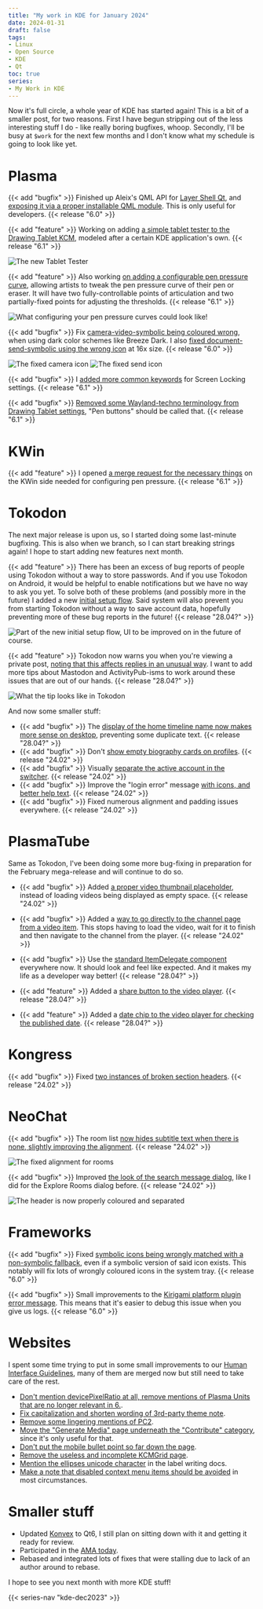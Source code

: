 ```yaml
---
title: "My work in KDE for January 2024"
date: 2024-01-31
draft: false
tags:
- Linux
- Open Source
- KDE
- Qt
toc: true
series:
- My Work in KDE
---
```


Now it's full circle, a whole year of KDE has started again! This is a bit of a smaller post, for two reasons. First I have begun stripping out of the less interesting stuff I do - like really boring bugfixes, whoop. Secondly, I'll be busy at `$work` for the next few months and I don't know what my schedule is going to look like yet.

# Plasma

{{< add "bugfix" >}} Finished up Aleix's QML API for [Layer Shell Qt](https://invent.kde.org/plasma/layer-shell-qt), and [exposing it via a proper installable QML module](https://invent.kde.org/plasma/layer-shell-qt/-/merge_requests/53). This is only useful for developers. {{< release "6.0" >}}

{{< add "feature" >}} Working on adding [a simple tablet tester to the Drawing Tablet KCM](https://invent.kde.org/plasma/plasma-desktop/-/merge_requests/1970), modeled after a certain KDE application's own. {{< release "6.1" >}}

![The new Tablet Tester](tester.webp)

{{< add "feature" >}} Also working [on adding a configurable pen pressure curve](https://invent.kde.org/plasma/plasma-desktop/-/merge_requests/1972), allowing artists to tweak the pen pressure curve of their pen or eraser. It will have two fully-controllable points of articulation and two partially-fixed points for adjusting the thresholds. {{< release "6.1" >}}

![What configuring your pen pressure curves could look like!](curve.webp)

{{< add "bugfix" >}} Fix [camera-video-symbolic being coloured wrong](https://invent.kde.org/frameworks/breeze-icons/-/merge_requests/315), when using dark color schemes like Breeze Dark. I also [fixed document-send-symbolic using the wrong icon](https://invent.kde.org/frameworks/breeze-icons/-/merge_requests/318) at 16x size. {{< release "6.0" >}}

![The fixed camera icon](fixed-camera.webp)
![The fixed send icon](fixed-send.webp)

{{< add "bugfix" >}} I [added more common keywords](https://invent.kde.org/plasma/kscreenlocker/-/merge_requests/200) for Screen Locking settings. {{< release "6.1" >}}

{{< add "bugfix" >}} [Removed some Wayland-techno terminology from Drawing Tablet settings](https://invent.kde.org/plasma/plasma-desktop/-/merge_requests/1971), "Pen buttons" should be called that. {{< release "6.1" >}}

# KWin

{{< add "feature" >}} I opened [a merge request for the necessary things]( (https://invent.kde.org/plasma/kwin/-/merge_requests/4920)) on the KWin side needed for configuring pen pressure. {{< release "6.1" >}}

# Tokodon

The next major release is upon us, so I started doing some last-minute bugfixing. This is also when we branch, so I can start breaking strings again! I hope to start adding new features next month.

{{< add "feature" >}} There has been an excess of bug reports of people using Tokodon without a way to store passwords. And if you use Tokodon on Android, it would be helpful to enable notifications but we have no way to ask you yet. To solve both of these problems (and possibly more in the future) I added a new [initial setup flow](https://invent.kde.org/network/tokodon/-/merge_requests/456). Said system will also prevent you from starting Tokodon without a way to save account data, hopefully preventing more of these bug reports in the future! {{< release "28.04?" >}}

![Part of the new initial setup flow, UI to be improved on in the future of course.](flow.webp)

{{< add "feature" >}} Tokodon now warns you when you're viewing a private post, [noting that this affects replies in an unusual way](https://invent.kde.org/network/tokodon/-/merge_requests/459). I want to add more tips about Mastodon and ActivityPub-isms to work around these issues that are out of our hands. {{< release "28.04?" >}}

![What the tip looks like in Tokodon](private.webp)

And now some smaller stuff:

* {{< add "bugfix" >}} The [display of the home timeline name now makes more sense on desktop](https://invent.kde.org/network/tokodon/-/merge_requests/464), preventing some duplicate text. {{< release "28.04?" >}}
* {{< add "bugfix" >}} Don't [show empty biography cards on profiles](https://invent.kde.org/network/tokodon/-/commit/37e718f093ac281d6ff5e8788d40c74d5d0567f5). {{< release "24.02" >}}
* {{< add "bugfix" >}} Visually [separate the active account in the switcher](https://invent.kde.org/network/tokodon/-/commit/0963950b48978b1793c2cda7a5dc181d4899861c). {{< release "24.02" >}}
* {{< add "bugfix" >}} Improve the "login error" message [with icons, and better help text](https://invent.kde.org/network/tokodon/-/commit/8ae2268deeba212fdb991f8dc55da47ddc2879c0). {{< release "24.02" >}}
* {{< add "bugfix" >}} Fixed numerous alignment and padding issues everywhere. {{< release "24.02" >}}

# PlasmaTube

Same as Tokodon, I've been doing some more bug-fixing in preparation for the February mega-release and will continue to do so.

* {{< add "bugfix" >}} Added [a proper video thumbnail placeholder](https://invent.kde.org/multimedia/plasmatube/-/commit/faf9dad6a5009c223560999df45b67d3d2257a2a), instead of loading videos being displayed as empty space. {{< release "24.02" >}}

* {{< add "bugfix" >}} Added a [way to go directly to the channel page from a video item](https://invent.kde.org/multimedia/plasmatube/-/commit/946ccbb82ab2d6c0775d04093160f7f6b364988b). This stops having to load the video, wait for it to finish and then navigate to the channel from the player. {{< release "24.02" >}}

* {{< add "bugfix" >}} Use the [standard ItemDelegate component](https://invent.kde.org/multimedia/plasmatube/-/commit/6da012d7d3c2727895cf753e29c516135569cd78) everywhere now. It should look and feel like expected. And it makes my life as a developer way better! {{< release "28.04?" >}}

* {{< add "feature" >}} Added a [share button to the video player](https://invent.kde.org/multimedia/plasmatube/-/commit/6677e4ae74b01ece30914b7c4bd208dbbd024ea3). {{< release "28.04?" >}}

* {{< add "feature" >}} Added a [date chip to the video player for checking the published date](https://invent.kde.org/multimedia/plasmatube/-/commit/a815d3576a6fca1deb313791a1ce1f1efe009157). {{< release "28.04?" >}}

# Kongress

{{< add "bugfix" >}} Fixed [two instances of ](https://invent.kde.org/utilities/kongress/-/commit/e485b9249458b5fcbfed2edd6bbd9bbe73acfa11) [broken section headers](https://invent.kde.org/utilities/kongress/-/commit/a6b5be9e0ad6d416660d99c4f0b5c73aacb96b51). {{< release "24.02" >}}

# NeoChat

{{< add "bugfix" >}} The room list [now hides subtitle text when there is none, slightly improving the alignment](https://invent.kde.org/network/neochat/-/merge_requests/1525). {{< release "24.02" >}}

![The fixed alignment for rooms](tobias.webp)

{{< add "bugfix" >}} Improved [the look of the search message dialog](https://invent.kde.org/network/neochat/-/merge_requests/1521), like I did for the Explore Rooms dialog before. {{< release "24.02" >}}

![The header is now properly coloured and separated](search.webp)

# Frameworks

{{< add "bugfix" >}} Fixed [symbolic icons being wrongly matched with a non-symbolic fallback](https://invent.kde.org/frameworks/kiconthemes/-/merge_requests/118), even if a symbolic version of said icon exists. This notably will fix lots of wrongly coloured icons in the system tray. {{< release "6.0" >}}

{{< add "bugfix" >}} Small improvements to the [Kirigami platform plugin error message](https://invent.kde.org/frameworks/kirigami/-/merge_requests/1411). This means that it's easier to debug this issue when you give us logs. {{< release "6.0" >}}

# Websites

I spent some time trying to put in some small improvements to our [Human Interface Guidelines](https://develop.kde.org/hig), many of them are merged now but still need to take care of the rest.

* [Don't mention devicePixelRatio at all, remove mentions of Plasma Units that are no longer relevant in 6.](https://invent.kde.org/documentation/develop-kde-org/-/merge_requests/336).
* [Fix capitalization and shorten wording of 3rd-party theme note](https://invent.kde.org/documentation/develop-kde-org/-/merge_requests/338).
* [Remove some lingering mentions of PC2](https://invent.kde.org/documentation/develop-kde-org/-/merge_requests/337).
* [Move the "Generate Media" page underneath the "Contribute" category](https://invent.kde.org/documentation/develop-kde-org/-/merge_requests/340), since it's only useful for that.
* [Don't put the mobile bullet point so far down the page](https://invent.kde.org/documentation/develop-kde-org/-/merge_requests/341).
* [Remove the useless and incomplete KCMGrid page](https://invent.kde.org/documentation/develop-kde-org/-/merge_requests/339).
* [Mention the ellipses unicode character](https://invent.kde.org/documentation/develop-kde-org/-/merge_requests/335) in the label writing docs.
* [Make a note that disabled context menu items should be avoided](https://invent.kde.org/documentation/develop-kde-org/-/merge_requests/334) in most circumstances.

# Smaller stuff

* Updated [Konvex](https://invent.kde.org/redstrate/konvex) to Qt6, I still plan on sitting down with it and getting it ready for review.
* Participated in the [AMA today](https://lemmy.kde.social/post/750876).
* Rebased and integrated lots of fixes that were stalling due to lack of an author around to rebase.

I hope to see you next month with more KDE stuff!

{{< series-nav "kde-dec2023" >}}

